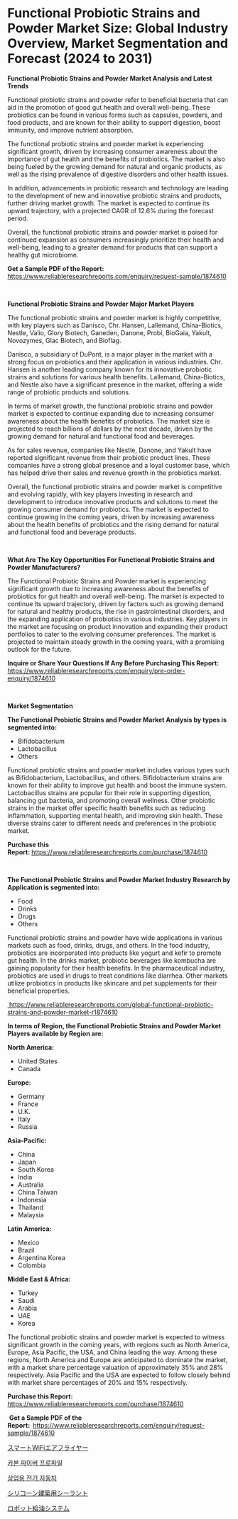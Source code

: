 <p><h1>Functional Probiotic Strains and Powder Market Size: Global Industry Overview, Market Segmentation and Forecast (2024 to 2031)</h1></p><p><strong>Functional Probiotic Strains and Powder Market Analysis and Latest Trends</strong></p>
<p><p>Functional probiotic strains and powder refer to beneficial bacteria that can aid in the promotion of good gut health and overall well-being. These probiotics can be found in various forms such as capsules, powders, and food products, and are known for their ability to support digestion, boost immunity, and improve nutrient absorption.</p><p>The functional probiotic strains and powder market is experiencing significant growth, driven by increasing consumer awareness about the importance of gut health and the benefits of probiotics. The market is also being fueled by the growing demand for natural and organic products, as well as the rising prevalence of digestive disorders and other health issues.</p><p>In addition, advancements in probiotic research and technology are leading to the development of new and innovative probiotic strains and products, further driving market growth. The market is expected to continue its upward trajectory, with a projected CAGR of 12.6% during the forecast period.</p><p>Overall, the functional probiotic strains and powder market is poised for continued expansion as consumers increasingly prioritize their health and well-being, leading to a greater demand for products that can support a healthy gut microbiome.</p></p>
<p><strong>Get a Sample PDF of the Report:&nbsp;</strong> <a href="https://www.reliableresearchreports.com/enquiry/request-sample/1874610">https://www.reliableresearchreports.com/enquiry/request-sample/1874610</a></p>
<p>&nbsp;</p>
<p><strong>Functional Probiotic Strains and Powder Major Market Players</strong></p>
<p><p>The functional probiotic strains and powder market is highly competitive, with key players such as Danisco, Chr. Hansen, Lallemand, China-Biotics, Nestle, Valio, Glory Biotech, Ganeden, Danone, Probi, BioGaia, Yakult, Novozymes, Glac Biotech, and Bioflag. </p><p>Danisco, a subsidiary of DuPont, is a major player in the market with a strong focus on probiotics and their application in various industries. Chr. Hansen is another leading company known for its innovative probiotic strains and solutions for various health benefits. Lallemand, China-Biotics, and Nestle also have a significant presence in the market, offering a wide range of probiotic products and solutions.</p><p>In terms of market growth, the functional probiotic strains and powder market is expected to continue expanding due to increasing consumer awareness about the health benefits of probiotics. The market size is projected to reach billions of dollars by the next decade, driven by the growing demand for natural and functional food and beverages.</p><p>As for sales revenue, companies like Nestle, Danone, and Yakult have reported significant revenue from their probiotic product lines. These companies have a strong global presence and a loyal customer base, which has helped drive their sales and revenue growth in the probiotics market.</p><p>Overall, the functional probiotic strains and powder market is competitive and evolving rapidly, with key players investing in research and development to introduce innovative products and solutions to meet the growing consumer demand for probiotics. The market is expected to continue growing in the coming years, driven by increasing awareness about the health benefits of probiotics and the rising demand for natural and functional food and beverage products.</p></p>
<p>&nbsp;</p>
<p><strong>What Are The Key Opportunities For Functional Probiotic Strains and Powder Manufacturers?</strong></p>
<p><p>The Functional Probiotic Strains and Powder market is experiencing significant growth due to increasing awareness about the benefits of probiotics for gut health and overall well-being. The market is expected to continue its upward trajectory, driven by factors such as growing demand for natural and healthy products, the rise in gastrointestinal disorders, and the expanding application of probiotics in various industries. Key players in the market are focusing on product innovation and expanding their product portfolios to cater to the evolving consumer preferences. The market is projected to maintain steady growth in the coming years, with a promising outlook for the future.</p></p>
<p><strong>Inquire or Share Your Questions If Any Before Purchasing This Report:</strong> <a href="https://www.reliableresearchreports.com/enquiry/pre-order-enquiry/1874610">https://www.reliableresearchreports.com/enquiry/pre-order-enquiry/1874610</a></p>
<p>&nbsp;</p>
<p><strong>Market Segmentation</strong></p>
<p><strong>The Functional Probiotic Strains and Powder Market Analysis by types is segmented into:</strong></p>
<p><ul><li>Bifidobacterium</li><li>Lactobacillus</li><li>Others</li></ul></p>
<p><p>Functional probiotic strains and powder market includes various types such as Bifidobacterium, Lactobacillus, and others. Bifidobacterium strains are known for their ability to improve gut health and boost the immune system. Lactobacillus strains are popular for their role in supporting digestion, balancing gut bacteria, and promoting overall wellness. Other probiotic strains in the market offer specific health benefits such as reducing inflammation, supporting mental health, and improving skin health. These diverse strains cater to different needs and preferences in the probiotic market.</p></p>
<p><strong>Purchase this Report:&nbsp;</strong><a href="https://www.reliableresearchreports.com/purchase/1874610">https://www.reliableresearchreports.com/purchase/1874610</a></p>
<p>&nbsp;</p>
<p><strong>The Functional Probiotic Strains and Powder Market Industry Research by Application is segmented into:</strong></p>
<p><ul><li>Food</li><li>Drinks</li><li>Drugs</li><li>Others</li></ul></p>
<p><p>Functional probiotic strains and powder have wide applications in various markets such as food, drinks, drugs, and others. In the food industry, probiotics are incorporated into products like yogurt and kefir to promote gut health. In the drinks market, probiotic beverages like kombucha are gaining popularity for their health benefits. In the pharmaceutical industry, probiotics are used in drugs to treat conditions like diarrhea. Other markets utilize probiotics in products like skincare and pet supplements for their beneficial properties.</p></p>
<p><a href="https://www.reliableresearchreports.com/global-functional-probiotic-strains-and-powder-market-r1874610">&nbsp;https://www.reliableresearchreports.com/global-functional-probiotic-strains-and-powder-market-r1874610</a></p>
<p><strong>In terms of Region, the Functional Probiotic Strains and Powder Market Players available by Region are:</strong></p>
<p>
    <p> <strong> North America: </strong>
        <ul>
            <li>United States</li>
            <li>Canada</li>
        </ul>
        </p> 
    <p> <strong> Europe: </strong>
        <ul>
            <li>Germany</li>
            <li>France</li>
            <li>U.K.</li>
            <li>Italy</li>
            <li>Russia</li>
        </ul>
        </p> 
    <p> <strong> Asia-Pacific: </strong>
        <ul>
            <li>China</li>
            <li>Japan</li>
            <li>South Korea</li>
            <li>India</li>
            <li>Australia</li>
            <li>China Taiwan</li>
            <li>Indonesia</li>
            <li>Thailand</li>
            <li>Malaysia</li>
        </ul>
        </p> 
    <p> <strong> Latin America: </strong>
        <ul>
            <li>Mexico</li>
            <li>Brazil</li>
            <li>Argentina Korea</li>
            <li>Colombia</li>
        </ul>
        </p> 
    <p> <strong> Middle East & Africa: </strong>
        <ul>
            <li>Turkey</li>
            <li>Saudi</li>
            <li>Arabia</li>
            <li>UAE</li>
            <li>Korea</li>
        </ul>
    </p>
    </p>
<p><p>The functional probiotic strains and powder market is expected to witness significant growth in the coming years, with regions such as North America, Europe, Asia Pacific, the USA, and China leading the way. Among these regions, North America and Europe are anticipated to dominate the market, with a market share percentage valuation of approximately 35% and 28% respectively. Asia Pacific and the USA are expected to follow closely behind with market share percentages of 20% and 15% respectively.</p></p>
<p><strong>Purchase this Report: </strong><a href="https://www.reliableresearchreports.com/purchase/1874610">https://www.reliableresearchreports.com/purchase/1874610</a></p>
<p>&nbsp;<strong>Get a Sample PDF of the Report:&nbsp;&nbsp;</strong><a href="https://www.reliableresearchreports.com/enquiry/request-sample/1874610">https://www.reliableresearchreports.com/enquiry/request-sample/1874610</a></p>
<p><strong></strong></p>
<p><p><a href="https://medium.com/@chrispcreem58/%E3%82%B9%E3%83%9E%E3%83%BC%E3%83%88wifi%E3%82%A8%E3%82%A2%E3%83%95%E3%83%A9%E3%82%A4%E3%83%A4%E3%83%BC%E5%B8%82%E5%A0%B4-%E3%82%BF%E3%82%A4%E3%83%97-%E3%82%A2%E3%83%97%E3%83%AA%E3%82%B1%E3%83%BC%E3%82%B7%E3%83%A7%E3%83%B3-%E5%9C%B0%E7%90%86%E3%81%AB%E3%82%88%E3%82%8B%E5%8C%85%E6%8B%AC%E7%9A%84%E3%81%AA%E8%A9%95%E4%BE%A1-c4c66819a098">スマートWiFiエアフライヤー</a></p><p><a href="https://medium.com/@raisin7568/2024%EB%85%84%EB%B6%80%ED%84%B0-2031%EB%85%84%EA%B9%8C%EC%A7%80%EC%9D%98-%ED%83%84%EC%86%8C%EC%84%AC%EC%9C%A0-%ED%94%84%EB%A1%9C%ED%95%84-%EC%8B%9C%EC%9E%A5-%EB%B6%84%EC%84%9D-%EB%B0%8F-%ED%81%AC%EA%B8%B0-%EC%A0%84%EB%A7%9D-41945730cf8a">카본 파이버 프로파일</a></p><p><a href="https://medium.com/@tammyholmes1955/%EC%83%81%EC%97%85%EC%9A%A9-%EC%A0%84%EA%B8%B0%EC%B0%A8-%EC%8B%9C%EC%9E%A5-%EB%B6%84%EC%84%9D-%EA%B8%80%EB%A1%9C%EB%B2%8C-%EC%82%B0%EC%97%85-%EC%A0%84%EB%A7%9D-%EB%B0%8F-%EC%98%88%EC%B8%A1-2024%EB%85%84%EB%B6%80%ED%84%B0-2031%EB%85%84%EA%B9%8C%EC%A7%80-653bdd6983d8">상업용 전기 자동차</a></p><p><a href="https://medium.com/@michaelerde565/2024%E5%B9%B4%E3%81%8B%E3%82%892031%E5%B9%B4%E3%81%BE%E3%81%A7%E3%81%AE%E6%9C%9F%E9%96%93%E3%81%AB%E4%BA%88%E6%B8%AC%E3%81%95%E3%82%8C%E3%82%8B%E3%82%B7%E3%83%AA%E3%82%B3%E3%83%BC%E3%83%B3%E3%83%93%E3%83%AB%E3%83%87%E3%82%A3%E3%83%B3%E3%82%B0%E3%82%B7%E3%83%BC%E3%83%A9%E3%83%B3%E3%83%88%E5%B8%82%E5%A0%B4%E5%88%86%E6%9E%90%E3%81%A8%E8%A6%8F%E6%A8%A1-529f39370c5e">シリコーン建築用シーラント</a></p><p><a href="https://github.com/one-cool-chick/Market-Research-Report-List-1/blob/main/113003519825.md">ロボット給油システム</a></p></p>